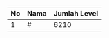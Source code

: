 | No | Nama            | Jumlah Level |
|----|-----------------|--------------|
| 1  | #    |    6210        |
